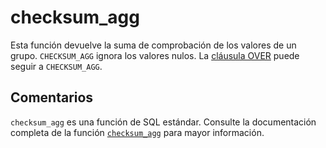 ﻿---
SidebarGroup: "index-aggregation-functions"
Autogenerated: true
---

# checksum_agg

Esta función devuelve la suma de comprobación de los valores de un grupo. `CHECKSUM_AGG` ignora los valores nulos. La [cláusula OVER](../../t-sql/queries/select-over-clause-transact-sql.md) puede seguir a `CHECKSUM_AGG`.

## Comentarios 

`checksum_agg` es una función de SQL estándar. Consulte la documentación completa de la función [`checksum_agg`](https://learn.microsoft.com/es-es/sql/t-sql/functions/checksum_agg-transact-sql) para mayor información.

